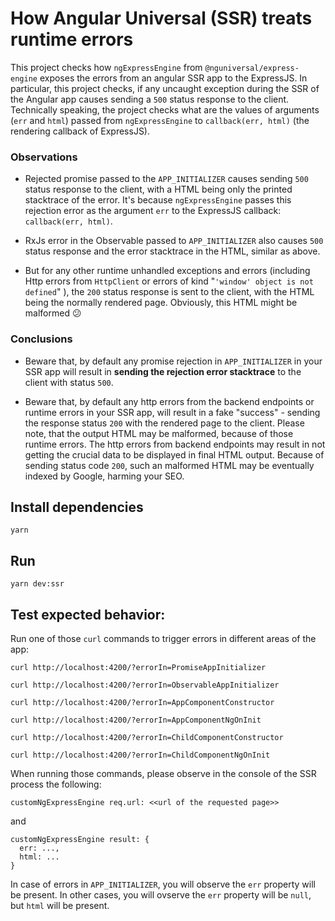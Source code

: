 # How Angular Universal (SSR) treats runtime errors

This project checks how `ngExpressEngine` from `@nguniversal/express-engine` exposes the errors from an angular SSR app to the ExpressJS. In particular, this project checks, if any uncaught exception during the SSR of the Angular app causes sending a `500` status response to the client. Technically speaking, the project checks what are the values of arguments (`err` and `html`) passed from `ngExpressEngine` to `callback(err, html)` (the rendering callback of ExpressJS).

### Observations
- Rejected promise passed to the `APP_INITIALIZER` causes sending `500` status response to the client, with a HTML being only the printed stacktrace of the error. It's because `ngExpressEngine` passes this rejection error as the argument `err` to the ExpressJS callback: `callback(err, html)`.

- RxJs error in the Observable passed to `APP_INITIALIZER` also causes `500` status response and the error stacktrace in the HTML, similar as above.

- But for any other runtime unhandled exceptions and errors (including Http errors from `HttpClient` or errors of kind "`'window' object is not defined`" ), the `200` status response is sent to the client, with the HTML being the normally rendered page. Obviously, this HTML might be malformed 😕

### Conclusions
- Beware that, by default any promise rejection in `APP_INITIALIZER` in your SSR app will result in **sending the rejection error stacktrace** to the client with status `500`. 

- Beware that, by default any http errors from the backend endpoints or runtime errors in your SSR app, will result in a fake "success" - sending the response status `200` with the rendered page to the client. Please note, that the output HTML may be malformed, because of those runtime errors. The http errors from backend endpoints may result in not getting the crucial data to be displayed in final HTML output. Because of sending status code `200`, such an malformed HTML may be eventually indexed by Google, harming your SEO.

## Install dependencies
```
yarn
```

## Run
```
yarn dev:ssr
```

## Test expected behavior:
Run one of those `curl` commands to trigger errors in different areas of the app:
```
curl http://localhost:4200/?errorIn=PromiseAppInitializer
```
```
curl http://localhost:4200/?errorIn=ObservableAppInitializer
```
```
curl http://localhost:4200/?errorIn=AppComponentConstructor
```
```
curl http://localhost:4200/?errorIn=AppComponentNgOnInit
```
```
curl http://localhost:4200/?errorIn=ChildComponentConstructor
```
```
curl http://localhost:4200/?errorIn=ChildComponentNgOnInit
```

When running those commands, please observe in the console of the SSR process the following:

```
customNgExpressEngine req.url: <<url of the requested page>>
```
and
```
customNgExpressEngine result: {
  err: ...,
  html: ...
}
```

In case of errors in `APP_INITIALIZER`, you will observe the `err` property will be present. In other cases, you will ovserve the `err` property will be `null`, but `html` will be present.